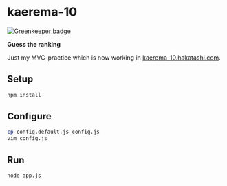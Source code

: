 # kaerema-10

[![Greenkeeper badge](https://badges.greenkeeper.io/hakatashi/kaerema-10.svg)](https://greenkeeper.io/)

**Guess the ranking**

Just my MVC-practice which is now working in [kaerema-10.hakatashi.com](https://kaerema-10.hakatashi.com/).

## Setup

```sh
npm install
```

## Configure

```sh
cp config.default.js config.js
vim config.js
```

## Run

```sh
node app.js
```
